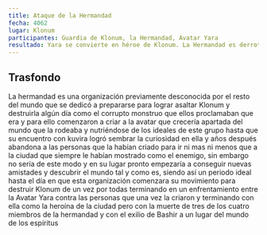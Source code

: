 ```yaml
---
title: Ataque de la Hermandad
fecha: 4062
lugar: Klonum
participantes: Guardia de Klonum, la Hermandad, Avatar Yara
resultado: Yara se convierte en héroe de Klonum. La Hermandad es derrotada y sus líderes muertos o exiliados. Ileosa se convierte en la nueva Primera Ministra de Klonum
---
```




## Trasfondo

La hermandad es una organización previamente desconocida por el resto del mundo que se dedicó a prepararse para lograr asaltar Klonum y destruirla algún día como el corrupto monstruo que ellos proclamaban que era y para ello comenzaron a criar a la avatar que crecería apartada del mundo que la rodeaba y nutriéndose de los ideales de este grupo hasta que su encuentro con kuvira logró sembrar la curiosidad en ella y años después abandona a las personas que la habían criado para ir ni mas ni menos que a la ciudad que siempre le habían mostrado como el enemigo, sin embargo no sería de este modo y en su lugar pronto empezaría a conseguir nuevas amistades y descubrir el mundo tal y como es, siendo así un periodo ideal hasta el día en que esta organización comenzara su movimiento para destruir Klonum de un vez por todas terminando en un enfrentamiento entre la Avatar Yara contra las personas que una vez la criaron y terminando con ella como la heroína de la ciudad pero con la muerte de tres de los cuatro miembros de la hermandad y con el exilio de Bashir a un lugar del mundo de los espíritus
